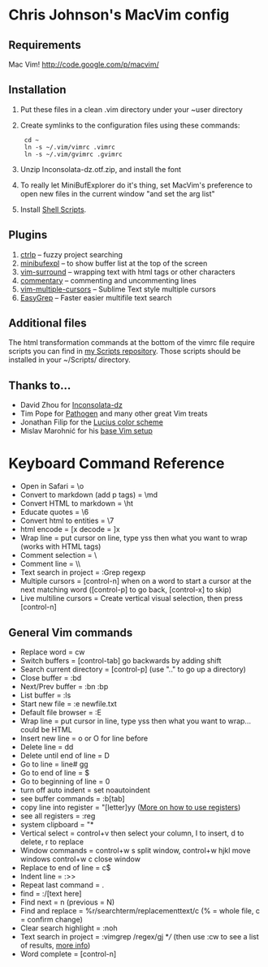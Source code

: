 # Chris Johnson's MacVim config

## Requirements
Mac Vim! http://code.google.com/p/macvim/

## Installation
1. Put these files in a clean .vim directory under your ~user directory
2. Create symlinks to the configuration files using these commands:  
		
		cd ~
		ln -s ~/.vim/vimrc .vimrc  		
		ln -s ~/.vim/gvimrc .gvimrc

3. Unzip Inconsolata-dz.otf.zip, and install the font
4. To really let MiniBufExplorer do it's thing, set MacVim's preference to open new files in the current window "and set the arg list"
5. Install [Shell Scripts](https://github.com/ChrisLTD/shell_scripts).

## Plugins
1. [ctrlp](http://kien.github.com/ctrlp.vim/) – fuzzy project searching
2. [minibufexpl](http://www.vim.org/scripts/script.php?script_id=159) – to show buffer list at the top of the screen
3. [vim-surround](https://github.com/tpope/vim-surround) – wrapping text with html tags or other characters
4. [commentary](https://github.com/tpope/vim-commentary) – commenting and uncommenting lines
5. [vim-multiple-cursors](https://github.com/terryma/vim-multiple-cursors) – Sublime Text style multiple cursors
6. [EasyGrep](https://github.com/vim-scripts/EasyGrep) – Faster easier multifile text search

## Additional files
The html transformation commands at the bottom of the vimrc file require scripts you can find in [my Scripts repository](http://github.com/ChrisLTD/shell_scripts). Those scripts should be installed in your ~/Scripts/ directory.

## Thanks to...
* David Zhou for [Inconsolata-dz](http://nodnod.net/2009/feb/12/adding-straight-single-and-double-quotes-inconsola/)
* Tim Pope for [Pathogen](https://github.com/tpope/vim-pathogen) and many other great Vim treats 
* Jonathan Filip for the [Lucius color scheme](http://www.vim.org/scripts/script.php?script_id=2536)
* Mislav Marohnić for his [base Vim setup](http://mislav.uniqpath.com/2011/12/vim-revisited/)

# Keyboard Command Reference

* Open in Safari = \o
* Convert to markdown (add p tags) = \md
* Convert HTML to markdown = \ht
* Educate quotes = \6
* Convert html to entities = \7
* html encode = [x decode = ]x
* Wrap line = put cursor on line, type yss then what you want to wrap (works with HTML tags)
* Comment selection = \\ 
* Comment line = \\\
* Text search in project = :Grep regexp
* Multiple cursors = [control-n] when on a word to start a cursor at the next matching word ([control-p] to go back, [control-x] to skip)
* Live multiline cursors = Create vertical visual selection, then press [control-n]

## General Vim commands

* Replace word = cw
* Switch buffers = [control-tab] go backwards by adding shift
* Search current directory = [control-p] (use ".." to go up a directory)
* Close buffer = :bd
* Next/Prev buffer = :bn :bp
* List buffer = :ls
* Start new file = :e newfile.txt
* Default file browser = :E
* Wrap line = put cursor in line, type yss then what you want to wrap... could be HTML
* Insert new line = o or O for line before
* Delete line = dd
* Delete until end of line = D
* Go to line = line# gg
* Go to end of line = $
* Go to beginning of line = 0
* turn off auto indent = set noautoindent
* see buffer commands = :b[tab]
* copy line into register = "[letter]yy ([More on how to use registers](http://bit.ly/qTK4yi))
* see all registers = :reg
* system clipboard = "* 
* Vertical select = control+v then select your column, I to insert, d to delete, r to replace
* Window commands = control+w s split window, control+w hjkl move windows control+w c close window
* Replace to end of line = c$
* Indent line = :>>
* Repeat last command = .
* find = :/[text here]
* Find next = n (previous = N)
* Find and replace = %r/searchterm/replacementtext/c (% = whole file, c = confirm change)
* Clear search highlight = :noh
* Text search in project = :vimgrep /regex/gj **/* (then use :cw to see a list of results, [more info](http://vimcasts.org/episodes/search-multiple-files-with-vimgrep/))
* Word complete = [control-n]
